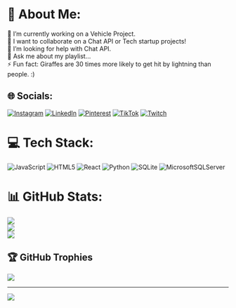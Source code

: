# 💫 About Me:
🔭 I’m currently working on a Vehicle Project.<br>👯 I want to collaborate on a Chat API or Tech startup projects!<br>🤝 I’m looking for help with Chat API.<br>💬 Ask me about my playlist...<br>⚡ Fun fact: Giraffes are 30 times more likely to get hit by lightning than people. :)


## 🌐 Socials:
[![Instagram](https://img.shields.io/badge/Instagram-%23E4405F.svg?logo=Instagram&logoColor=white)](https://instagram.com/jus_umbrella) [![LinkedIn](https://img.shields.io/badge/LinkedIn-%230077B5.svg?logo=linkedin&logoColor=white)](https://linkedin.com/in/KeithMurimi) [![Pinterest](https://img.shields.io/badge/Pinterest-%23E60023.svg?logo=Pinterest&logoColor=white)](https://pinterest.com/whoisumbrella) [![TikTok](https://img.shields.io/badge/TikTok-%23000000.svg?logo=TikTok&logoColor=white)](https://tiktok.com/@jus_umbrella) [![Twitch](https://img.shields.io/badge/Twitch-%239146FF.svg?logo=Twitch&logoColor=white)](https://twitch.tv/jus_umbrella) 

# 💻 Tech Stack:
![JavaScript](https://img.shields.io/badge/javascript-%23323330.svg?style=for-the-badge&logo=javascript&logoColor=%23F7DF1E) ![HTML5](https://img.shields.io/badge/html5-%23E34F26.svg?style=for-the-badge&logo=html5&logoColor=white) ![React](https://img.shields.io/badge/react-%2320232a.svg?style=for-the-badge&logo=react&logoColor=%2361DAFB) ![Python](https://img.shields.io/badge/python-3670A0?style=for-the-badge&logo=python&logoColor=ffdd54) ![SQLite](https://img.shields.io/badge/sqlite-%2307405e.svg?style=for-the-badge&logo=sqlite&logoColor=white) ![MicrosoftSQLServer](https://img.shields.io/badge/Microsoft%20SQL%20Server-CC2927?style=for-the-badge&logo=microsoft%20sql%20server&logoColor=white)
# 📊 GitHub Stats:
![](https://github-readme-stats.vercel.app/api?username=Umbrellaisnothere&theme=dark&hide_border=false&include_all_commits=true&count_private=false)<br/>
![](https://github-readme-streak-stats.herokuapp.com/?user=Umbrellaisnothere&theme=dark&hide_border=false)<br/>
![](https://github-readme-stats.vercel.app/api/top-langs/?username=Umbrellaisnothere&theme=dark&hide_border=false&include_all_commits=true&count_private=false&layout=compact)

## 🏆 GitHub Trophies
![](https://github-profile-trophy.vercel.app/?username=Umbrellaisnothere&theme=radical&no-frame=false&no-bg=true&margin-w=4)

---
[![](https://visitcount.itsvg.in/api?id=Umbrellaisnothere&icon=0&color=0)](https://visitcount.itsvg.in)

<!-- Proudly created with GPRM ( https://gprm.itsvg.in ) -->
